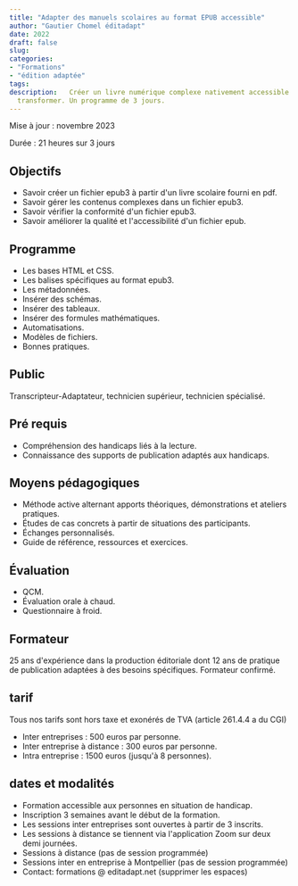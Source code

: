 ```yaml
---
title: "Adapter des manuels scolaires au format EPUB accessible"
author: "Gautier Chomel éditadapt"
date: 2022
draft: false
slug: 
categories:
- "Formations"
- "édition adaptée"
tags:
description:   Créer un livre numérique complexe nativement accessible et facile à
  transformer. Un programme de 3 jours.
---
```


Mise à jour : novembre 2023

Durée : 21 heures sur 3 jours


## Objectifs
* Savoir créer un fichier epub3 à partir d'un livre scolaire fourni en  pdf.
* Savoir gérer les contenus complexes dans un fichier epub3.
* Savoir vérifier la conformité d'un fichier epub3.
* Savoir améliorer la qualité et l'accessibilité d'un fichier epub.

## Programme 

* Les bases HTML et CSS.
* Les balises spécifiques au format epub3.
* Les métadonnées.
* Insérer des schémas.
* Insérer des tableaux.
* Insérer des formules mathématiques.
* Automatisations.
* Modèles de fichiers.
* Bonnes pratiques.

## Public
Transcripteur-Adaptateur, technicien supérieur, technicien spécialisé.

## Pré requis
* Compréhension des handicaps liés à la lecture.
* Connaissance des supports de publication adaptés aux handicaps.

## Moyens pédagogiques 
* Méthode active alternant apports théoriques, démonstrations et ateliers pratiques. 
* Études de cas concrets à partir de situations des participants. 
* Échanges personnalisés.
* Guide de référence, ressources et exercices.

## Évaluation
* QCM.
* Évaluation orale à chaud.
* Questionnaire à froid.

## Formateur
25 ans d'expérience dans la production éditoriale dont 12 ans de pratique de publication adaptées à des besoins spécifiques. Formateur confirmé.

## tarif
Tous nos tarifs sont hors taxe et exonérés de TVA (article 261.4.4 a du CGI)
* Inter entreprises : 500 euros par personne.
* Inter entreprise à distance : 300 euros par personne.
* Intra entreprise : 1500 euros (jusqu'à 8 personnes). 

## dates et modalités
* Formation accessible aux personnes en situation de handicap.
* Inscription 3 semaines avant le début de la formation.
* Les sessions inter entreprises sont ouvertes à partir de 3 inscrits. 
* Les sessions à distance se tiennent via l'application Zoom sur deux demi journées.
* Sessions à distance (pas de session programmée)
* Sessions inter en entreprise à Montpellier (pas de session programmée)
* Contact: formations @ editadapt.net (supprimer les espaces)

<!--fin de document-->